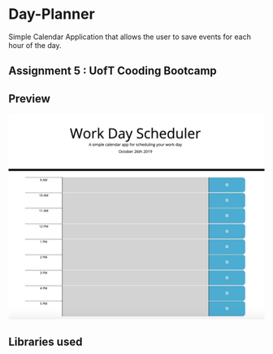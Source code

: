 # Day-Planner
Simple Calendar Application that allows the user to save events for each hour of the day.


## Assignment 5 : UofT Cooding Bootcamp

## Preview 


     
     
![Screen-Shot](assets/images/Screen-Shot.png)
 


## Libraries used 

## 
